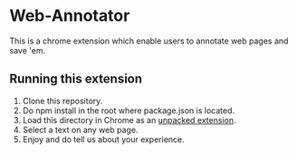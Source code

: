 # Web-Annotator
This is a chrome extension which enable users to annotate web pages and save 'em.


## Running this extension

1. Clone this repository.
2. Do npm install in the root where package.json is located.
3. Load this directory in Chrome as an [unpacked extension](https://developer.chrome.com/docs/extensions/mv3/getstarted/development-basics/#load-unpacked).
4. Select a text on any web page.
5. Enjoy and do tell us about your experience. 